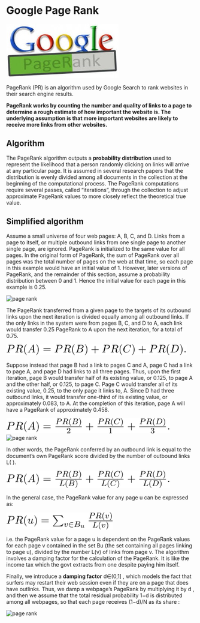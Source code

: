 <h1>Google Page Rank</h1>

<img src="imgs/pr1.jpg" alt="page rank">

<p>PageRank (PR) is an algorithm used by Google Search to rank websites in their search engine results.</p>

<b>PageRank works by counting the number and quality of links to a page to determine a rough estimate of how important the website is.
     The underlying assumption is that more important websites are likely to receive more links from other websites.</b>


<h2>Algorithm </h2>

<p>
    The PageRank algorithm outputs a <b>probability distribution</b> used to represent the likelihood that
    a person randomly clicking on links will arrive at any particular page.
    It is assumed in several research papers that the distribution is evenly divided among
    all documents in the collection at the beginning of the computational process. 
    The PageRank computations require several passes, called “iterations”, 
    through the collection to adjust approximate PageRank values to more closely reflect the theoretical true value.
</p>

<h2>Simplified algorithm</h2>

<p>
    Assume a small universe of four web pages: A, B, C, and D. 
    Links from a page to itself, 
    or multiple outbound links from one single page to another single page, are ignored. 
    PageRank is initialized to the same value for all pages. 
    In the original form of PageRank, the sum of PageRank over all pages was the total number of pages on the web at that time, 
    so each page in this example would have an initial value of 1. 
    However, later versions of PageRank, and the remainder of this section, assume a probability distribution between 0 and 1. 
    Hence the initial value for each page in this example is 0.25.
</p>

<img src="imgs/PR5.png" alt="page rank">

<p>
    The PageRank transferred from a given page to the targets of its outbound links upon the next iteration is
    divided equally among all outbound links.
    If the only links in the system were from pages B, C, and D to A, 
    each link would transfer 0.25 PageRank to A upon the next iteration, for a total of 0.75.
</p>

<img src="imgs/1.svg" alt="page rank">

<p>Suppose instead that page B had a link to pages C and A, page C had a link to page A, 
    and page D had links to all three pages. 
    Thus, upon the first iteration,
     page B would transfer half of its existing value, or 0.125, 
     to page A and the other half, or 0.125, to page C. 
     Page C would transfer all of its existing value, 0.25, to the only page it links to, A. 
     Since D had three outbound links, it would transfer one-third of its existing value, or approximately 0.083, to A. 
     At the completion of this iteration, page A will have a PageRank of approximately 0.458.
</p>

<img src="imgs/2.svg" alt="page rank">


<img src="imgs/PR6.png" alt="page rank">

<p>
    In other words, the PageRank conferred by an outbound link is equal to
        the document’s own PageRank score divided by the number of outbound links L( ).
</p>
    
<img src="imgs/3.svg" alt="page rank">

<p>
    In the general case, the PageRank value for any page u can be expressed as:
</p>

<img src="imgs/4.svg" alt="page rank">

<p>
    i.e. the PageRank value for a page u is dependent on the PageRank values for each page v contained in the set Bu 
    (the set containing all pages linking to page u), divided by the number L(v) of links from page v. 
    The algorithm involves a damping factor for the calculation of the PageRank. 
    It is like the income tax which the govt extracts from one despite paying him itself.
</p>

<p>
    Finally, we introduce a <b>damping factor</b> d∈(0,1]
    , which models the fact that surfers may restart their web session even if they are on a page that does have outlinks. 
    Thus, we damp a webpage’s PageRank by multiplying it by d
    , and then we assume that the total residual probability 1−d
    is distributed among all webpages, so that each page receives (1−d)/N
    as its share :
</p>

<img src="imgs/PR7.png" alt="page rank">

